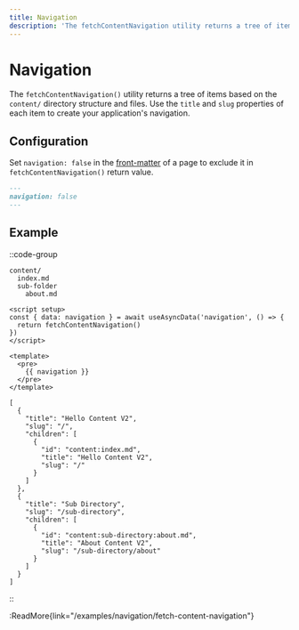 ```yaml
---
title: Navigation
description: 'The fetchContentNavigation utility returns a tree of items based on the content/ directory structure and files.'
---
```


# Navigation

The `fetchContentNavigation()` utility returns a tree of items based on the `content/` directory structure and files. Use the `title` and `slug` properties of each item to create your application's navigation.

## Configuration

Set `navigation: false` in the [front-matter](/writing/markdown) of a page to exclude it in  `fetchContentNavigation()` return value.

```md
---
navigation: false
---
```

## Example

::code-group

```Text [Directory structure]
content/
  index.md
  sub-folder
    about.md
```

```vue [app.vue]
<script setup>
const { data: navigation } = await useAsyncData('navigation', () => {
  return fetchContentNavigation()
})
</script>

<template>
  <pre>
    {{ navigation }}
  </pre>
</template>
```

```Text [Output]
[
  {
    "title": "Hello Content V2",
    "slug": "/",
    "children": [
      {
        "id": "content:index.md",
        "title": "Hello Content V2",
        "slug": "/"
      }
    ]
  },
  {
    "title": "Sub Directory",
    "slug": "/sub-directory",
    "children": [
      {
        "id": "content:sub-directory:about.md",
        "title": "About Content V2",
        "slug": "/sub-directory/about"
      }
    ]
  }
]
```

::

:ReadMore{link="/examples/navigation/fetch-content-navigation"}
